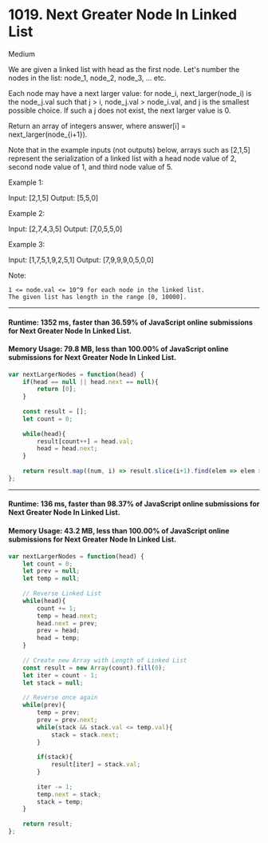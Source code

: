 # 1019. Next Greater Node In Linked List
Medium

We are given a linked list with head as the first node.  Let's number the nodes in the list: node_1, node_2, node_3, ... etc.

Each node may have a next larger value: for node_i, next_larger(node_i) is the node_j.val such that j > i, node_j.val > node_i.val, and j is the smallest possible choice.  If such a j does not exist, the next larger value is 0.

Return an array of integers answer, where answer[i] = next_larger(node_{i+1}).

Note that in the example inputs (not outputs) below, arrays such as [2,1,5] represent the serialization of a linked list with a head node value of 2, second node value of 1, and third node value of 5.

 

Example 1:

Input: [2,1,5]
Output: [5,5,0]

Example 2:

Input: [2,7,4,3,5]
Output: [7,0,5,5,0]

Example 3:

Input: [1,7,5,1,9,2,5,1]
Output: [7,9,9,9,0,5,0,0]

 

Note:

    1 <= node.val <= 10^9 for each node in the linked list.
    The given list has length in the range [0, 10000].

---
#### Runtime: 1352 ms, faster than 36.59% of JavaScript online submissions for Next Greater Node In Linked List.
#### Memory Usage: 79.8 MB, less than 100.00% of JavaScript online submissions for Next Greater Node In Linked List.
```javascript
var nextLargerNodes = function(head) {
    if(head == null || head.next == null){
        return [0];
    }
    
    const result = [];
    let count = 0;
    
    while(head){
        result[count++] = head.val;
        head = head.next;
    }
    
    return result.map((num, i) => result.slice(i+1).find(elem => elem > num) || 0);
};
```
---
#### Runtime: 136 ms, faster than 98.37% of JavaScript online submissions for Next Greater Node In Linked List.
#### Memory Usage: 43.2 MB, less than 100.00% of JavaScript online submissions for Next Greater Node In Linked List.
```javascript
var nextLargerNodes = function(head) {
    let count = 0;
    let prev = null;
    let temp = null;
    
    // Reverse Linked List
    while(head){
        count += 1;
        temp = head.next;
        head.next = prev;
        prev = head;
        head = temp;
    }
    
    // Create new Array with Length of Linked List
    const result = new Array(count).fill(0);
    let iter = count - 1;
    let stack = null;
    
    // Reverse once again
    while(prev){
        temp = prev;
        prev = prev.next;
        while(stack && stack.val <= temp.val){
            stack = stack.next;
        }
        
        if(stack){
            result[iter] = stack.val;
        }
        
        iter -= 1;
        temp.next = stack;
        stack = temp;
    }
    
    return result;
};
```

